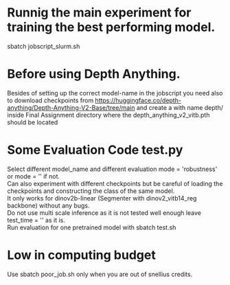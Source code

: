 # Runnig the main experiment for training the best performing model.
sbatch jobscript_slurm.sh

# Before using Depth Anything.
Besides of setting up the correct model-name in the jobscript you need also to download checkpoints from
https://huggingface.co/depth-anything/Depth-Anything-V2-Base/tree/main
and create a  with name depth/ inside Final Assignment directory where the depth_anything_v2_vitb.pth should be located
# Some Evaluation Code test.py
Select different model_name and different evaluation mode = 'robustness' or mode = '' if not.\
Can also experiment with different checkpoints but be careful of loading the checkpoints and constructing the class of the same model.\
It only works for dinov2b-linear (Segmenter with dinov2_vitb14_reg backbone) without any bugs. \
Do not use multi scale inference as it is not tested well enough leave test_time = '' as it is. \
Run evaluation for one pretrained model with sbatch test.sh

# Low in computing budget
Use sbatch poor_job.sh only when you are out of snellius credits.

